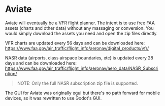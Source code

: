# Aviate

Aviate will eventually be a VFR flight planner. The intent is to use free FAA assets (charts and other data) without any massaging or conversion. You would simply download the assets you need and open the zip files directly.

VFR charts are updated every 56 days and can be downloaded here: https://www.faa.gov/air_traffic/flight_info/aeronav/digital_products/vfr/

NASR data (airports, class airspace boundaries, etc) is updated every 28 days and can be downloaded here: https://www.faa.gov/air_traffic/flight_info/aeronav/aero_data/NASR_Subscription/

> NOTE: Only the full NASR subscription zip file is supported.

The GUI for Aviate was originally egui but there's no path forward for mobile devices, so it was rewritten to use Godot's GUI.
